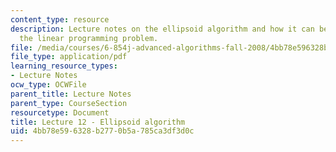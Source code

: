 ```yaml
---
content_type: resource
description: Lecture notes on the ellipsoid algorithm and how it can be applied to
  the linear programming problem.
file: /media/courses/6-854j-advanced-algorithms-fall-2008/4bb78e596328b2770b5a785ca3df3d0c_lec12.pdf
file_type: application/pdf
learning_resource_types:
- Lecture Notes
ocw_type: OCWFile
parent_title: Lecture Notes
parent_type: CourseSection
resourcetype: Document
title: Lecture 12 - Ellipsoid algorithm
uid: 4bb78e59-6328-b277-0b5a-785ca3df3d0c
---
```

